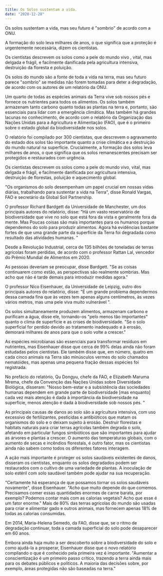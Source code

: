 ```yaml
---
title: Os Solos sustentam a vida.
date: "2020-12-28"
---
```


Os solos sustentam a vida, mas seu futuro é "sombrio" de acordo com a ONU.

A formação do solo leva milhares de anos, o que significa que a proteção é urgentemente necessária, dizem os cientistas.

Os cientistas descrevem os solos como a pele do mundo vivo , vital, mas delgada e frágil, e facilmente danificada pela agricultura intensiva, destruição da floresta e poluição.

Os solos do mundo são a fonte de toda a vida na terra, mas seu futuro parece "sombrio" se medidas não forem tomadas para deter a degradação, de acordo com os autores de um relatório da ONU.

Um quarto de todas as espécies animais da Terra vive sob nossos pés e fornece os nutrientes para todos os alimentos. Os solos também armazenam tanto carbono quanto todas as plantas na terra e, portanto, são essenciais para lidar com a emergência climática. Mas também há grandes lacunas no conhecimento, de acordo com o relatório da Organização das Nações Unidas para a Agricultura e Alimentação (FAO), que é o primeiro sobre o estado global da biodiversidade nos solos.

O relatório foi compilado por 300 cientistas, que descrevem o agravamento do estado dos solos tão importante quanto a crise climática e a destruição do mundo natural na superfície. Crucialmente, a formação dos solos leva milhares de anos, o que significa que os solos remanescentes precisam ser protegidos e restaurados com urgência.

Os cientistas descrevem os solos como a pele do mundo vivo, vital, mas delgada e frágil, e facilmente danificada por agricultura intensiva, destruição de florestas, poluição e aquecimento global.

"Os organismos do solo desempenham um papel crucial em nossas vidas diárias, trabalhando para sustentar a vida na Terra", disse Ronald Vargas, FAO e secretário da Global Soil Partnership.

O professor Richard Bardgett da Universidade de Manchester, um dos principais autores do relatório, disse: "Há um vasto reservatório de biodiversidade que vive no solo que está fora da vista e geralmente fora da mente. Mas Poucas coisas são mais importantes para os humanos porque dependemos do solo para produzir alimentos. Agora há evidências bastante fortes de que uma grande parte da superfície da Terra foi degradada como resultado das atividades humanas. "

Desde a Revolução Industrial, cerca de 135 bilhões de toneladas de terras agrícolas foram perdidas, de acordo com o professor Rattan Lal, vencedor do Prêmio Mundial de Alimentos em 2020.

As pessoas deveriam se preocupar, disse Bardgett. "Se as coisas continuarem como estão, as perspectivas são realmente sombrias. Mas acho que não é tarde demais para introduzir medidas agora."

O professor Nico Eisenhauer, da Universidade de Leipzig, outro dos principais autores do relatório, disse: "É um grande problema dependermos dessa camada fina que às vezes tem apenas alguns centímetros, às vezes vários metros, mas uma pele viva muito vulnerável ”.

Os solos simultaneamente produzem alimentos, armazenam carbono e purificam a água, disse ele, tornando-os "pelo menos tão importantes" quanto o clima de superfície e as crises de biodiversidade. "Se o solo superficial for perdido devido ao tratamento inadequado e à erosão, demorará milhares de anos para que o solo volte a crescer."

As espécies microbianas são essenciais para transformar resíduos em nutrientes, mas Eisenhauer disse que cerca de 99% delas ainda não foram estudadas pelos cientistas. Ele também disse que, em número, quatro em cada cinco animais na Terra são minúsculos vermes do solo chamados nematóides, mas apenas uma pequena fração dessas espécies foi registrada.

No prefácio do relatório, Qu Dongyu, chefe da FAO, e Elizabeth Maruma Mrema, chefe da Convenção das Nações Unidas sobre Diversidade Biológica, disseram: "Nosso bem-estar e a subsistência das sociedades humanas dependem em grande parte de biodiversidade [mas enquanto] cada vez mais atenção é dada à importância da biodiversidade na superfície, menos atenção é dada à biodiversidade sob nossos pés. "

As principais causas de danos ao solo são a agricultura intensiva, com uso excessivo de fertilizantes, pesticidas e antibióticos que matam os organismos do solo e o deixam sujeito à erosão. Destruir florestas e habitats naturais para criar terras agrícolas também degrada o solo, afetando em particular fungos simbióticos que são importantes para ajudar as árvores e plantas a crescer. O aumento das temperaturas globais, com o aumento de secas e incêndios florestais, é outro fator, mas os cientistas ainda não sabem como todos os diferentes fatores interagem.

A ação mais importante é proteger os solos saudáveis ​​existentes de danos, disseram os cientistas, enquanto os solos degradados podem ser restaurados com o cultivo de uma variedade de plantas. A inoculação de solo estéril com solo saudável também pode ajudar na sua recuperação.

"Certamente há esperança de que possamos tornar os solos saudáveis ​​novamente", disse Eisenhauer. "Acho que muito depende do que comemos. Precisamos comer essas quantidades enormes de carne barata, por exemplo? Podemos contar mais com as calorias vegetais? Acho que esse é um fator enorme." Mais de 80% das terras agrícolas do mundo são usadas para criar e alimentar gado e outros animais, mas fornecem apenas 18% de todas as calorias consumidas.

Em 2014, Maria-Helena Semedo, da FAO, disse que, se o ritmo de degradação continuar, toda a camada superficial do solo pode desaparecer em 60 anos.

Embora ainda haja muito a ser descoberto sobre a biodiversidade do solo e como ajudá-la a prosperar, Eisenhauer disse que o novo relatório compilando o que é conhecido pela primeira vez é importante. "Aumentar a conscientização é um primeiro passo crítico, trazendo a terra ainda mais para os debates públicos e políticos. A maioria das decisões sobre, por exemplo, áreas protegidas não são baseadas na terra."


